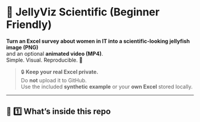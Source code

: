 # 🪼 JellyViz Scientific (Beginner Friendly)

**Turn an Excel survey about women in IT into a scientific-looking jellyfish image (PNG)**  
and an optional **animated video (MP4)**.  
Simple. Visual. Reproducible. 🌊  

> 🔒 **Keep your real Excel private.**  
> Do **not** upload it to GitHub.  
> Use the included **synthetic example** or your **own Excel** stored locally.

---

## 🧩 1️⃣ What’s inside this repo


